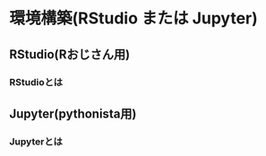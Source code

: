 # 環境構築(RStudio または Jupyter)

## RStudio(Rおじさん用)
### RStudioとは

## Jupyter(pythonista用)
### Jupyterとは
